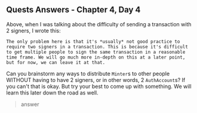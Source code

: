 ## Quests Answers - Chapter 4, Day 4

Above, when I was talking about the difficulty of sending a transaction with 2 signers, I wrote this:

```
The only problem here is that it's *usually* not good practice to require two signers in a transaction. This is because it's difficult to get multiple people to sign the same transaction in a reasonable time frame. We will go much more in-depth on this at a later point, but for now, we can leave it at that.
```

Can you brainstorm any ways to distribute `Minter`s to other people WITHOUT having to have 2 signers, or in other words, 2 `AuthAccount`s? If you can't that is okay. But try your best to come up with something. We will learn this later down the road as well.

>answer
